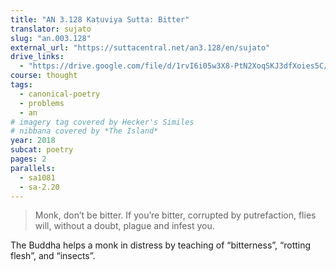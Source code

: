 ```yaml
---
title: "AN 3.128 Kaṭuviya Sutta: Bitter"
translator: sujato
slug: "an.003.128"
external_url: "https://suttacentral.net/an3.128/en/sujato"
drive_links:
  - "https://drive.google.com/file/d/1rvI6i05w3X8-PtN2XoqSKJ3dfXoies5C/view?usp=drivesdk"
course: thought
tags:
  - canonical-poetry
  - problems
  - an
# imagery tag covered by Hecker's Similes
# nibbana covered by *The Island*
year: 2018
subcat: poetry
pages: 2
parallels:
  - sa1081
  - sa-2.20
---
```


> Monk, don’t be bitter. If you’re bitter, corrupted by putrefaction, flies will, without a doubt, plague and infest you.

The Buddha helps a monk in distress by teaching of “bitterness”, “rotting flesh”, and “insects”.

